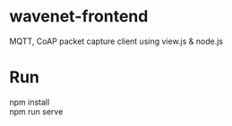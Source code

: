 # wavenet-frontend
MQTT, CoAP packet capture client using view.js & node.js

# Run
npm install  
npm run serve
